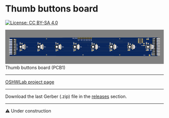 # Thumb buttons board

[![License: CC BY-SA 4.0](https://img.shields.io/badge/License-CC%20BY--SA%204.0-lightgrey.svg)](https://creativecommons.org/licenses/by-sa/4.0/)

![alt text](https://github.com/Openpipes-org/Thumb_buttons_PCB/blob/main/images/thumb_buttons-pcb1.png)
<br>
Thumb buttons board (PCB1)

<hr>
<a href="https://oshwlab.com/bonninr/thumb_buttons">OSHWLab project page</a>

<hr>
Download the last Gerber (.zip) file in the <a href="https://github.com/Openpipes-org/Thumb_buttons_PCB/releases">releases</a> section.
<hr>

⚠️ Under construction
